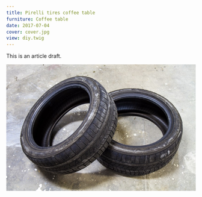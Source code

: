 ```yaml
---
title: Pirelli tires coffee table
furniture: Coffee table
date: 2017-07-04
cover: cover.jpg
view: diy.twig
---
```


This is an article draft.

![This is the cover](tires-with-dirty.jpg)
